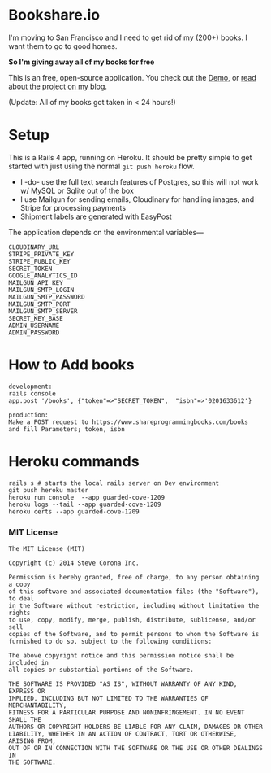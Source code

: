 # Bookshare.io

I'm moving to San Francisco and I need to get rid of my (200+) books. I want them to go to good homes.

**So I'm giving away all of my books for free**

This is an free, open-source application. You check out the [Demo](http://bookshare.io), or [read about the project on my blog](http://stevecorona.com/experiment-in-sharinghow-i-launched-bookshareio-in-a-week/).

(Update: All of my books got taken in < 24 hours!)

# Setup
This is a Rails 4 app, running on Heroku. It should be pretty simple to get started with just using the normal `git push heroku` flow.

* I -do- use the full text search features of Postgres, so this will not work w/ MySQL or Sqlite out of the box
* I use Mailgun for sending emails, Cloudinary for handling images, and Stripe for processing payments
* Shipment labels are generated with EasyPost

The application depends on the environmental variables—

    CLOUDINARY_URL
    STRIPE_PRIVATE_KEY
    STRIPE_PUBLIC_KEY
    SECRET_TOKEN
    GOOGLE_ANALYTICS_ID
    MAILGUN_API_KEY
    MAILGUN_SMTP_LOGIN
    MAILGUN_SMTP_PASSWORD
    MAILGUN_SMTP_PORT
    MAILGUN_SMTP_SERVER
    SECRET_KEY_BASE
    ADMIN_USERNAME
    ADMIN_PASSWORD

# How to Add books
    development:
    rails console
    app.post '/books', {"token"=>"SECRET_TOKEN",  "isbn"=>'0201633612'}

    production:
    Make a POST request to https://www.shareprogrammingbooks.com/books
    and fill Parameters; token, isbn

# Heroku commands
    rails s # starts the local rails server on Dev environment
    git push heroku master
    heroku run console  --app guarded-cove-1209   
    heroku logs --tail --app guarded-cove-1209 
    heroku certs --app guarded-cove-1209

### MIT License
    
    The MIT License (MIT)

    Copyright (c) 2014 Steve Corona Inc.

    Permission is hereby granted, free of charge, to any person obtaining a copy
    of this software and associated documentation files (the "Software"), to deal
    in the Software without restriction, including without limitation the rights
    to use, copy, modify, merge, publish, distribute, sublicense, and/or sell
    copies of the Software, and to permit persons to whom the Software is
    furnished to do so, subject to the following conditions:

    The above copyright notice and this permission notice shall be included in
    all copies or substantial portions of the Software.

    THE SOFTWARE IS PROVIDED "AS IS", WITHOUT WARRANTY OF ANY KIND, EXPRESS OR
    IMPLIED, INCLUDING BUT NOT LIMITED TO THE WARRANTIES OF MERCHANTABILITY,
    FITNESS FOR A PARTICULAR PURPOSE AND NONINFRINGEMENT. IN NO EVENT SHALL THE
    AUTHORS OR COPYRIGHT HOLDERS BE LIABLE FOR ANY CLAIM, DAMAGES OR OTHER
    LIABILITY, WHETHER IN AN ACTION OF CONTRACT, TORT OR OTHERWISE, ARISING FROM,
    OUT OF OR IN CONNECTION WITH THE SOFTWARE OR THE USE OR OTHER DEALINGS IN
    THE SOFTWARE.
